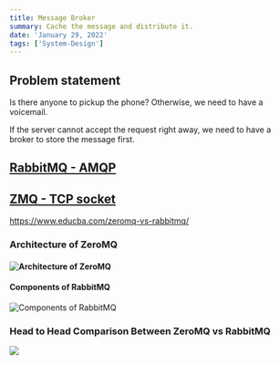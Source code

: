 ```yaml
---
title: Message Broker
summary: Cache the message and distribute it.
date: 'January 29, 2022'
tags: ['System-Design']
---
```


## Problem statement

Is there anyone to pickup the phone? Otherwise, we need to have a voicemail.

If the server cannot accept the request right away, we need to have a broker to store the message first.



## [RabbitMQ - AMQP](https://www.erlang-solutions.com/blog/an-introduction-to-rabbitmq-what-is-rabbitmq/)

## [ZMQ - TCP socket](http://wiki.zeromq.org/docs:introduction)

https://www.educba.com/zeromq-vs-rabbitmq/

### Architecture of ZeroMQ

#### ![Architecture of ZeroMQ](https://cdn.educba.com/academy/wp-content/uploads/2020/02/Z-vs-R.png.webp)

#### Components of RabbitMQ

![Components of RabbitMQ](https://cdn.educba.com/academy/wp-content/uploads/2020/02/Z-vs-R-01.png.webp)

### Head to Head Comparison Between ZeroMQ vs RabbitMQ

![](https://cdn.educba.com/academy/wp-content/uploads/2020/02/ZeroMQ-vs-RabbitMQ.jpg.webp)

